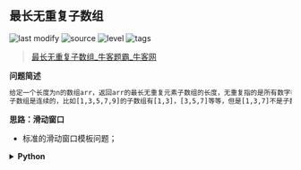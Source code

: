 ## 最长无重复子数组
<!--START_SECTION:badge-->

![last modify](https://img.shields.io/static/v1?label=last%20modify&message=2022-10-14%2014%3A59%3A33&color=yellowgreen&style=flat-square)
![source](https://img.shields.io/static/v1?label=source&message=%E7%89%9B%E5%AE%A2&color=green&style=flat-square)
![level](https://img.shields.io/static/v1?label=level&message=%E4%B8%AD%E7%AD%89&color=yellow&style=flat-square)
![tags](https://img.shields.io/static/v1?label=tags&message=%E6%BB%91%E5%8A%A8%E7%AA%97%E5%8F%A3&color=orange&style=flat-square)

<!--END_SECTION:badge-->
<!--info
tags: [滑动窗口]
source: 牛客
level: 中等
number: '0041'
name: 最长无重复子数组
companies: []
-->

> [最长无重复子数组_牛客题霸_牛客网](https://www.nowcoder.com/practice/b56799ebfd684fb394bd315e89324fb4)

<summary><b>问题简述</b></summary>

```txt
给定一个长度为n的数组arr，返回arr的最长无重复元素子数组的长度，无重复指的是所有数字都不相同。
子数组是连续的，比如[1,3,5,7,9]的子数组有[1,3]，[3,5,7]等等，但是[1,3,7]不是子数组
```

<!-- 
<details><summary><b>详细描述</b></summary>

```txt
```

</details>
-->


<!-- <div align="center"><img src="../../../_assets/xxx.png" height="300" /></div> -->

<summary><b>思路：滑动窗口</b></summary>

- 标准的滑动窗口模板问题；

<details><summary><b>Python</b></summary>

```python
class Solution:
    def maxLength(self , arr: List[int]) -> int:
        if not arr: return 0
        
        N = len(arr)
        l, r = 0, 0  # [l, r] 滑动窗口闭区间
        
        ret = 1
        book = set()
        while r < N:
            # 当不满足条件时，循环移动左边界直到再次满足
            while arr[r] in book:  # 注意这里判断的是 arr[r]
                book.remove(arr[l])  # 这里移除的是 arr[l]
                l += 1
            
            ret = max(ret, r - l + 1)  # 更新结果
            book.add(arr[r])
            r += 1
        
        return ret
```

</details>


